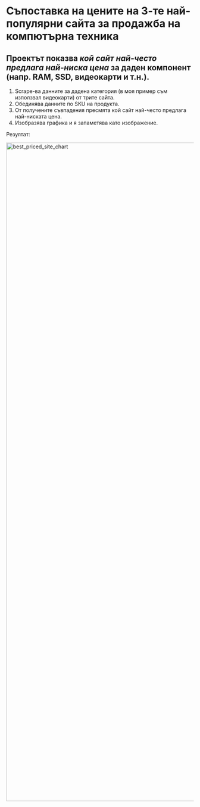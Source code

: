 # Съпоставка на цените на 3-те най-популярни сайта за продажба на компютърна техника


## Проектът показва _кой сайт най-често предлага най-ниска цена_ за даден компонент (напр. RAM, SSD, видеокарти и т.н.).



1. Scrape-ва данните за дадена категория (в моя пример съм използвал видеокарти) от трите сайта.
2. Обединява данните по SKU на продукта.
3. От получените съвпадения пресмята кой сайт най-често предлага най-ниската цена.
4. Изобразява графика и я запаметява като изображение.


Резултат:


<img width="2969" height="1769" alt="best_priced_site_chart" src="https://github.com/user-attachments/assets/522e6b65-6386-46a7-9ec7-87708df01e70" />
